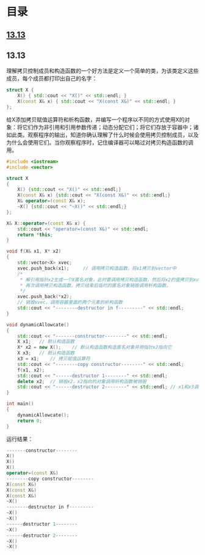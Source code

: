 # 目录

## [13.13](#13.13)

## <span id="13.13">13.13</span>

理解拷贝控制成员和构造函数的一个好方法是定义一个简单的类，为该类定义这些成员，每个成员都打印出自己的名字：

```c++
struct X {
    X() { std::cout << "X()" << std::endl; }
    X(const X& x) { std::cout << "X(const X&)" << std::endl; }
};
```

给X添加拷贝赋值运算符和析构函数，并编写一个程序以不同的方式使用X的对象：将它们作为非引用和引用参数传递；动态分配它们；将它们存放于容器中；诸如此类。观察程序的输出，知道你确认理解了什么时候会使用拷贝控制成员，以及为什么会使用它们。当你观察程序时，记住编译器可以略过对拷贝构造函数的调用。

```c++
#include <iostream>
#include <vector>

struct X
{
    X() {std::cout << "X()" << std::endl;}
    X(const X& x) {std::cout << "X(const X&)" << std::endl;}
    X& operator=(const X& x);
    ~X() {std::cout << "~X()" << std::endl;}
};

X& X::operator=(const X& x) {
    std::cout << "operator=(const X&)" << std::endl;
    return *this;
}

void f(X& x1, X* x2)
{
    std::vector<X> xvec;
    xvec.push_back(x1);     // 调用拷贝构造函数，将x1拷贝到vector中
    /*
     * 解引用指针x2生成一个X匿名对象，此时要调用拷贝构造函数，然后将x2的值拷贝到xvec中,
     * 再次调用拷贝构造函数，拷贝结束后临时的匿名对象销毁调用析构函数。
     */
    xvec.push_back(*x2);
    // 销毁xvec，调用容器里面的两个元素的析构函数
    std::cout << "--------destructor in f---------" << std::endl;
}

void dynamicAllowcate()
{
    std::cout << "-------constructor--------" << std::endl;
    X x1;   // 默认构造函数
    X* x2 = new X();    // 默认构造函数构造匿名对象并用指针x2指向它
    X x3;   // 默认构造函数
    x3 = x1;    // 拷贝赋值运算符
    std::cout << "--------copy constructor--------" << std::endl;
    f(x1, x2);
    std::cout << "------destructor 1--------" << std::endl;
    delete x2;  // 销毁x2，x2指向的对象调用析构函数被销毁
    std::cout << "------destructor 2--------" << std::endl; // x1和x3调用析构函数
}

int main()
{
    dynamicAllowcate();
    return 0;
}
```

运行结果：

```c++
-------constructor--------
X()
X()
X()
operator=(const X&)
--------copy constructor--------
X(const X&)
X(const X&)
X(const X&)
~X()
--------destructor in f---------
~X()
~X()
------destructor 1--------
~X()
------destructor 2--------
~X()
~X()
```

